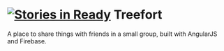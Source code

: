 [![Stories in Ready](https://badge.waffle.io/cosmicbagel/treefort.png?label=ready&title=Ready)](https://waffle.io/cosmicbagel/treefort)
Treefort
=====

A place to share things with friends in a small group, built with AngularJS and Firebase.

